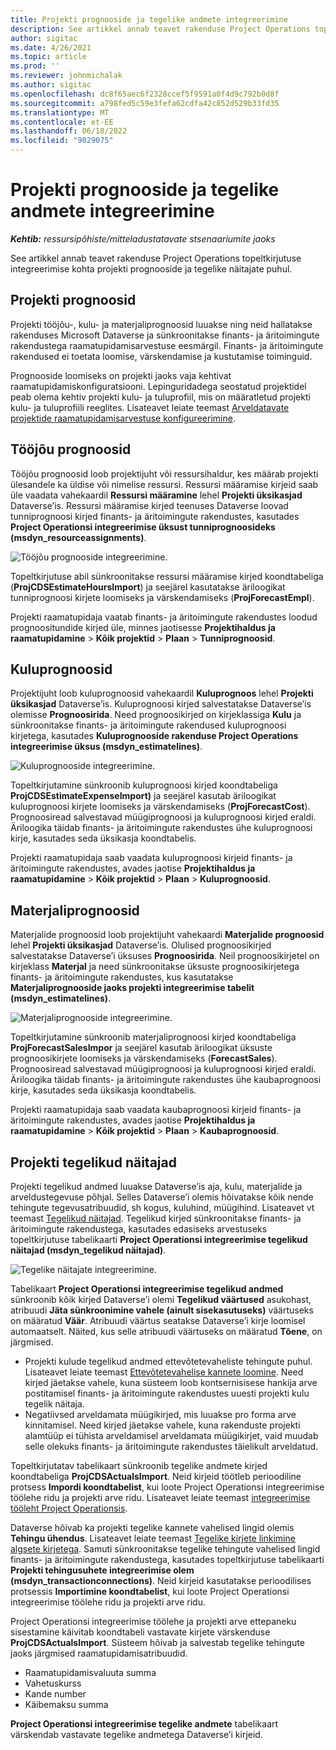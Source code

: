 ```yaml
---
title: Projekti prognooside ja tegelike andmete integreerimine
description: See artikkel annab teavet rakenduse Project Operations topeltkirjutuse integreerimise kohta projekti prognooside ja tegelike näitajate puhul.
author: sigitac
ms.date: 4/26/2021
ms.topic: article
ms.prod: ''
ms.reviewer: johnmichalak
ms.author: sigitac
ms.openlocfilehash: dc8f65aec6f2328ccef5f9591a0f4d9c792b0d8f
ms.sourcegitcommit: a798fed5c59e3fefa62cdfa42c852d529b33fd35
ms.translationtype: MT
ms.contentlocale: et-EE
ms.lasthandoff: 06/18/2022
ms.locfileid: "9029075"
---
```

# <a name="project-estimates-and-actuals-integration"></a>Projekti prognooside ja tegelike andmete integreerimine

_**Kehtib:** ressursipõhiste/mitteladustatavate stsenaariumite jaoks_

See artikkel annab teavet rakenduse Project Operations topeltkirjutuse integreerimise kohta projekti prognooside ja tegelike näitajate puhul.

## <a name="project-estimates"></a>Projekti prognoosid

Projekti tööjõu-, kulu- ja materjaliprognoosid luuakse ning neid hallatakse rakenduses Microsoft Dataverse ja sünkroonitakse finants- ja äritoimingute rakendustega raamatupidamisarvestuse eesmärgil. Finants- ja äritoimingute rakendused ei toetata loomise, värskendamise ja kustutamise toiminguid.

Prognooside loomiseks on projekti jaoks vaja kehtivat raamatupidamiskonfiguratsiooni. Lepinguridadega seostatud projektidel peab olema kehtiv projekti kulu- ja tuluprofiil, mis on määratletud projekti kulu- ja tuluprofiili reeglites. Lisateavet leiate teemast [Arveldatavate projektide raamatupidamisarvestuse konfigureerimine](../project-accounting/configure-accounting-billable-projects.md#configure-project-cost-and-revenue-profile-rules).

## <a name="labor-estimates"></a>Tööjõu prognoosid

Tööjõu prognoosid loob projektijuht või ressursihaldur, kes määrab projekti ülesandele ka üldise või nimelise ressursi. Ressursi määramise kirjeid saab üle vaadata vahekaardil **Ressursi määramine** lehel **Projekti üksikasjad** Dataverse’is. Ressursi määramise kirjed teenuses Dataverse loovad tunniprognoosi kirjed finants- ja äritoimingute rakendustes, kasutades **Project Operationsi integreerimise üksust tunniprognoosideks (msdyn\_resourceassignments)**.

   ![Tööjõu prognooside integreerimine.](./Media/DW4LaborEstimates.png)

Topeltkirjutuse abil sünkroonitakse ressursi määramise kirjed koondtabeliga (**ProjCDSEstimateHoursImport**) ja seejärel kasutatakse äriloogikat tunniprognoosi kirjete loomiseks ja värskendamiseks (**ProjForecastEmpl**).

Projekti raamatupidaja vaatab finants- ja äritoimingute rakendustes loodud prognoositundide kirjed üle, minnes jaotisesse **Projektihaldus ja raamatupidamine** > **Kõik projektid** > **Plaan** > **Tunniprognoosid**.

## <a name="expense-estimates"></a>Kuluprognoosid

Projektijuht loob kuluprognoosid vahekaardil **Kuluprognoos** lehel **Projekti üksikasjad** Dataverse’is. Kuluprognoosi kirjed salvestatakse Dataverse’is olemisse **Prognoosirida**. Need prognoosikirjed on kirjeklassiga **Kulu** ja sünkroonitakse finants- ja äritoimingute rakendused kuluprognoosi kirjetega, kasutades **Kuluprognooside rakenduse Project Operations integreerimise üksus (msdyn\_estimatelines)**.

   ![Kuluprognooside integreerimine.](./Media/DW4ExpenseEstimates.png)

Topeltkirjutamine sünkroonib kuluprognoosi kirjed koondtabeliga **ProjCDSEstimateExpenseImport)** ja seejärel kasutab äriloogikat kuluprognoosi kirjete loomiseks ja värskendamiseks (**ProjForecastCost**). Prognoosiread salvestavad müügiprognoosi ja kuluprognoosi kirjed eraldi. Äriloogika täidab finants- ja äritoimingute rakendustes ühe kuluprognoosi kirje, kasutades seda üksikasja koondtabelis.

Projekti raamatupidaja saab vaadata kuluprognoosi kirjeid finants- ja äritoimingute rakendustes, avades jaotise **Projektihaldus ja raamatupidamine** > **Kõik projektid** > **Plaan** > **Kuluprognoosid**.

## <a name="material-estimates"></a>Materjaliprognoosid

Materjalide prognoosid loob projektijuht vahekaardi **Materjalide prognoosid** lehel **Projekti üksikasjad** Dataverse’is. Olulised prognoosikirjed salvestatakse Dataverse’i üksuses **Prognoosirida**. Neil prognoosikirjetel on kirjeklass **Materjal** ja need sünkroonitakse üksuste prognoosikirjetega finants- ja äritoimingute rakendustes, kus kasutatakse **Materjaliprognooside jaoks projekti integreerimise tabelit (msdyn\_estimatelines)**.

   ![Materjaliprognooside integreerimine.](./Media/DW4MaterialEstimates.png)

Topeltkirjutamine sünkroonib materjaliprognoosi kirjed koondtabeliga **ProjForecastSalesImpor** ja seejärel kasutab äriloogikat üksuste prognoosikirjete loomiseks ja värskendamiseks (**ForecastSales**). Prognoosiread salvestavad müügiprognoosi ja kuluprognoosi kirjed eraldi. Äriloogika täidab finants- ja äritoimingute rakendustes ühe kaubaprognoosi kirje, kasutades seda üksikasja koondtabelis.

Projekti raamatupidaja saab vaadata kaubaprognoosi kirjeid finants- ja äritoimingute rakendustes, avades jaotise **Projektihaldus ja raamatupidamine** > **Kõik projektid** > **Plaan** > **Kaubaprognoosid**.

## <a name="project-actuals"></a>Projekti tegelikud näitajad

Projekti tegelikud andmed luuakse Dataverse’is aja, kulu, materjalide ja arveldustegevuse põhjal. Selles Dataverse’i olemis hõivatakse kõik nende tehingute tegevusatribuudid, sh kogus, kuluhind, müügihind. Lisateavet vt teemast [Tegelikud näitajad](../actuals/actuals-overview.md). Tegelikud kirjed sünkroonitakse finants- ja äritoimingute rakendustega, kasutades edasiseks arvestuseks topeltkirjutuse tabelikaarti **Project Operationsi integreerimise tegelikud näitajad (msdyn\_tegelikud näitajad)**.

   ![Tegelike näitajate integreerimine.](./Media/DW4Actuals.png)

Tabelikaart **Project Operationsi integreerimise tegelikud andmed** sünkroonib kõik kirjed Dataverse’i olemi **Tegelikud väärtused** asukohast, atribuudi **Jäta sünkroonimine vahele (ainult sisekasutuseks)** väärtuseks on määratud **Väär**. Atribuudi väärtus seatakse Dataverse’i kirje loomisel automaatselt. Näited, kus selle atribuudi väärtuseks on määratud **Tõene**, on järgmised.

  - Projekti kulude tegelikud andmed ettevõtetevaheliste tehingute puhul. Lisateavet leiate teemast [Ettevõtetevahelise kannete loomine](../project-accounting/create-intercompany-transactions.md). Need kirjed jäetakse vahele, kuna süsteem loob kontsernisisese hankija arve postitamisel finants- ja äritoimingute rakendustes uuesti projekti kulu tegelik näitaja.
  - Negatiivsed arveldamata müügikirjed, mis luuakse pro forma arve kinnitamisel. Need kirjed jäetakse vahele, kuna rakenduste projekti alamtüüp ei tühista arveldamisel arveldamata müügikirjet, vaid muudab selle olekuks finants- ja äritoimingute rakendustes täielikult arveldatud.

Topeltkirjutatav tabelikaart sünkroonib tegelike andmete kirjed koondtabeliga **ProjCDSActualsImport**. Neid kirjeid töötleb perioodiline protsess **Impordi koondtabelist**, kui loote Project Operationsi integreerimise töölehe ridu ja projekti arve ridu. Lisateavet leiate teemast [integreerimise tööleht Project Operationsis](../project-accounting/project-operations-integration-journal.md).

Dataverse hõivab ka projekti tegelike kannete vahelised lingid olemis **Tehingu ühendus**. Lisateavet leiate teemast [Tegelike kirjete linkimine algsete kirjetega](../actuals/linkingactuals.md). Samuti sünkroonitakse tegelike tehingute vahelised lingid finants- ja äritoimingute rakendustega, kasutades topeltkirjutuse tabelikaarti **Projekti tehingusuhete integreerimise olem (msdyn\_transactionconnections)**. Neid kirjeid kasutatakse perioodilises protsessis **Importimine koondtabelist**, kui loote Project Operationsi integreerimise töölehe ridu ja projekti arve ridu.

Project Operationsi integreerimise töölehe ja projekti arve ettepaneku sisestamine käivitab koondtabeli vastavate kirjete värskenduse **ProjCDSActualsImport**. Süsteem hõivab ja salvestab tegelike tehingute jaoks järgmised raamatupidamisatribuudid.

- Raamatupidamisvaluuta summa
- Vahetuskurss
- Kande number
- Käibemaksu summa

**Project Operationsi integreerimise tegelike andmete** tabelikaart värskendab vastavate tegelike andmetega Dataverse’i kirjeid.
